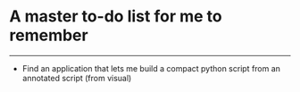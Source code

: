 # A master to-do list for me to remember

***

- Find an application that lets me build a compact python script from an annotated script (from visual)
